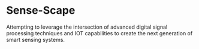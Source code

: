 # Sense-Scape

Attempting to leverage the intersection of advanced digital signal processing techniques and IOT capabilities to create the next generation of smart sensing systems.  
